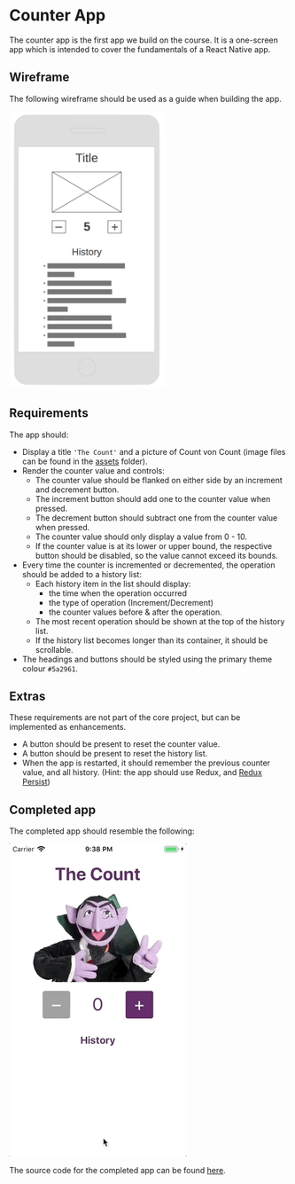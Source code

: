 # Counter App

The counter app is the first app we build on the course. It is a one-screen app which is intended to cover the fundamentals of a React Native app.

## Wireframe

The following wireframe should be used as a guide when building the app.

<img src="wireframe.png" height="500">

## Requirements

The app should:

- Display a title `'The Count'` and a picture of Count von Count (image files can be found in the [assets](./assets/) folder).
- Render the counter value and controls:
  - The counter value should be flanked on either side by an increment and decrement button.
  - The increment button should add one to the counter value when pressed.
  - The decrement button should subtract one from the counter value when pressed.
  - The counter value should only display a value from 0 - 10.
  - If the counter value is at its lower or upper bound, the respective button should be disabled, so the value cannot exceed its bounds.
- Every time the counter is incremented or decremented, the operation should be added to a history list:
  - Each history item in the list should display:
    - the time when the operation occurred
    - the type of operation (Increment/Decrement)
    - the counter values before & after the operation.
  - The most recent operation should be shown at the top of the history list.
  - If the history list becomes longer than its container, it should be scrollable.
- The headings and buttons should be styled using the primary theme colour `#5a2961`.

## Extras

These requirements are not part of the core project, but can be implemented as enhancements.

- A button should be present to reset the counter value.
- A button should be present to reset the history list.
- When the app is restarted, it should remember the previous counter value, and all history. (Hint: the app should use Redux, and [Redux Persist](https://github.com/rt2zz/redux-persist))

## Completed app

The completed app should resemble the following:

![](./demo.gif)

The source code for the completed app can be found [here](https://github.com/studiozeffa/counter-app).